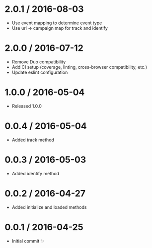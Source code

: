 2.0.1 / 2016-08-03
==================

  * Use event mapping to determine event type
  * Use url -> campaign map for track and identify

2.0.0 / 2016-07-12
==================

  * Remove Duo compatibility
  * Add CI setup (coverage, linting, cross-browser compatibility, etc.)
  * Update eslint configuration

1.0.0 / 2016-05-04
==================

  * Released 1.0.0

0.0.4 / 2016-05-04
==================

  * Added track method

0.0.3 / 2016-05-03
==================

  * Added identify method

0.0.2 / 2016-04-27
==================

  * Added initialize and loaded methods

0.0.1 / 2016-04-25
==================

  * Initial commit :sparkles:
